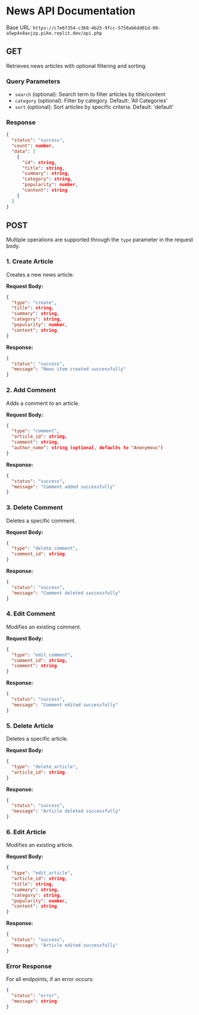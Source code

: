 
# News API Documentation

Base URL: `https://c7e6f354-c368-4b25-9fcc-5750ab6dd01d-00-a5wp4x8axjzp.pike.replit.dev/api.php`

## GET
Retrieves news articles with optional filtering and sorting.

### Query Parameters
- `search` (optional): Search term to filter articles by title/content
- `category` (optional): Filter by category. Default: 'All Categories'
- `sort` (optional): Sort articles by specific criteria. Default: 'default'

### Response
```json
{
  "status": "success",
  "count": number,
  "data": [
    {
      "id": string,
      "title": string,
      "summary": string,
      "category": string,
      "popularity": number,
      "content": string
    }
  ]
}
```

## POST
Multiple operations are supported through the `type` parameter in the request body.

### 1. Create Article
Creates a new news article.

**Request Body:**
```json
{
  "type": "create",
  "title": string,
  "summary": string,
  "category": string,
  "popularity": number,
  "content": string
}
```

**Response:**
```json
{
  "status": "success",
  "message": "News item created successfully"
}
```

### 2. Add Comment
Adds a comment to an article.

**Request Body:**
```json
{
  "type": "comment",
  "article_id": string,
  "comment": string,
  "author_name": string (optional, defaults to "Anonymous")
}
```

**Response:**
```json
{
  "status": "success",
  "message": "Comment added successfully"
}
```

### 3. Delete Comment
Deletes a specific comment.

**Request Body:**
```json
{
  "type": "delete_comment",
  "comment_id": string
}
```

**Response:**
```json
{
  "status": "success",
  "message": "Comment deleted successfully"
}
```

### 4. Edit Comment
Modifies an existing comment.

**Request Body:**
```json
{
  "type": "edit_comment",
  "comment_id": string,
  "comment": string
}
```

**Response:**
```json
{
  "status": "success",
  "message": "Comment edited successfully"
}
```

### 5. Delete Article
Deletes a specific article.

**Request Body:**
```json
{
  "type": "delete_article",
  "article_id": string
}
```

**Response:**
```json
{
  "status": "success",
  "message": "Article deleted successfully"
}
```

### 6. Edit Article
Modifies an existing article.

**Request Body:**
```json
{
  "type": "edit_article",
  "article_id": string,
  "title": string,
  "summary": string,
  "category": string,
  "popularity": number,
  "content": string
}
```

**Response:**
```json
{
  "status": "success",
  "message": "Article edited successfully"
}
```

### Error Response
For all endpoints, if an error occurs:
```json
{
  "status": "error",
  "message": string
}
```